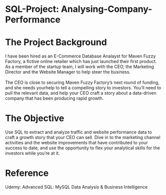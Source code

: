 # SQL-Project: Analysing-Company-Performance

# The Project Background
I have been hired as an E-Commerce Database Analayst for Maven Fuzzy Factory, a fictive online retailer which has just launched their first product. As a member of the startup team, I will work with the CEO, the Marketing Director and the Website Manager to help steer the business. <br>
<br>
The CEO is close to securing Maven Fuzzy Factory’s next round of funding, and she needs yourhelp to tell a compelling story to investors. You’ll need to pull the relevant data, and help your CEO craft a story about a data-driven company that has been producing rapid growth.

# The Objective
Use SQL to extract and analyze traffic and website performance data to craft a growth story that your CEO can sell. Dive in to the marketing channel activities and the website improvements that have contributed to your success to date, and use the opportunity to flex your analytical skills for the investors while you’re at it.

# Reference
Udemy: Advanced SQL: MySQL Data Analysis & Business Intelligence
